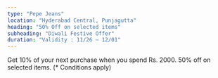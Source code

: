 ```yaml
---
type: "Pepe Jeans"
location: "Hyderabad Central, Punjagutta"
heading: "50% Off on selected items"
subheading: "Diwali Festive Offer"
duration: "Validity : 11/26 – 12/01"
---
```


Get 10% of your next purchase when you spend Rs. 2000.
50% off on selected items. (* Conditions apply)
